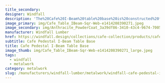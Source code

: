 ```yaml
---
title_secondary:
designer: Windfall
description: 'The%20Cafe%20I-Beam%20table%20base%20is%20constructed%20from%20heavy%20duty%20raw%20mill%20scale%20steel%20I-beam%20and%201/4%u201D%20steel%20top%20and%20bottom%20plates.%20The%20table%20base%20is%20available%20in%20three%20heights%20-%2027%u201D%2C%2032%u201D%2C%20or%2040%u201D%20%28not%20including%20table%20top%29.%20It%20comes%20with%20a%2014%u201D%20square%20top%20plate%20which%20typically%20fits%20a%2024%u201D%20square%20tabletop%2C%20and%20an%2018%u201D%20square%20bottom%20plate.%20The%20Cafe%20I-Beam%20table%20is%A0available%20in%20natural%20steel%20with%20clear%20coat%2C%20Anthracite%20gray%20powder%20coat%2C%20black%20powder%20coat%20and%20Penetrol%20oil.%20Custom%20colors%20are%20available.%20%A0Our%20metalwork%20is%20made%20to%20order%20in%20Olympia%2C%20Washington.'
image_primary: img/Cafe_Table_IBeam-Sqr-Web-e1414208390271.jpeg
image_secondary: img/Anthracite_PowderCoat_3a39df86-3410-43c4-9674-7005979afe4f_1024x1024.jpg
manufacturer: Windfall Lumber
href: https://windfall.design/collections/cafe-collection/products/cafe-ibeam-table-base
subtitle: Cafe Pedestal I-Beam Table Base
title: Cafe Pedestal I-Beam Table Base
image_thumb: img/Cafe_Table_IBeam-Sqr-Web-e1414208390271_large.jpeg
tags:
  - windfall
  - metalwork
category: metalwork
slug: /manufacturers/windfall-lumber/metalwork/windfall-cafe-pedestal-i-beam-table-base
---
```

